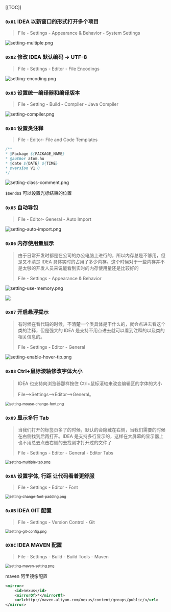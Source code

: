 [[TOC]]

### `0x01` **IDEA 以新窗口的形式打开多个项目**

> File - Settings - Appearance & Behavior - System Settings

<img src="http://193.112.98.8/atomImg/setting/setting-multiple.png" alt="setting-multiple.png" style="zoom:100%;" />

### `0x02` 修改 IDEA 默认编码 -> UTF-8

> File - Settings - Editor - File Encodings

<img src="http://193.112.98.8/atomImg/setting/setting-encoding.png" alt="setting-encoding.png" style="zoom:100%;" />

### `0x03` 设置统一编译器和编译版本

> File - Setting - Build - Compiler - Java Compiler

<img src="http://193.112.98.8/atomImg/setting/setting-compiler.png" alt="setting-compiler.png" style="zoom:100%;" />

### `0x04` 设置类注释

> File - Editor- File and Code Templates

```java
/**
* @Package ${PACKAGE_NAME}
* @author atom.hu
* @date ${DATE} ${TIME}
* @version V1.0
*/
```

<img src="http://193.112.98.8/atomImg/setting/setting-class-comment.png" alt="setting-class-comment.png" style="zoom:100%;" />

`$$end$$` 可以设置光标结束的位置

### `0x05` 自动导包

> File - Editor- General - Auto Import

<img src="http://193.112.98.8/atomImg/setting/setting-auto-import.png" alt="setting-auto-import.png" style="zoom:100%;" />

### `0x06` 内存使用量展示

> 由于日常开发时都是在公司的办公电脑上进行的，所以内存总是不够用，但是又不清楚 IDEA 具体实时的占用了多少内存。这个时候对于一些内存并不是太够的开发人员来说能看到实时的内存使用量还是比较好的
>
> File - Settings - Appearance & Behavior

<img src="http://193.112.98.8/atomImg/setting/setting-use-memory.png" alt="setting-use-memory.png" style="zoom:100%;" />

![](http://images.atomblogs.com/atom/20190831212401.png?img)

### `0x07` 开启悬浮提示

> 有时候在看代码的时候，不清楚一个类具体是干什么的，就会点进去看这个类的注释，但是强大的 IDEA 是支持不用点进去就可以看到注释的以及类的相关信息的。
>
> File - Settings - Editor - General

<img src="http://193.112.98.8/atomImg/setting/setting-enable-hover-tip.png" alt="setting-enable-hover-tip.png" style="zoom:100%;" />

### `0x08` Ctrl+鼠标滚轴修改字体大小

> IDEA 也支持向浏览器那样按住 Ctrl+鼠标滚轴来改变编辑区的字体的大小
>
> File-->Settings-->Editor-->General。

<img src="http://193.112.98.8/atomImg/setting/setting-mouse-change-font.png" alt="setting-mouse-change-font.png" style="zoom:80%;" />

### `0x09` 显示多行 Tab

> 当我们打开的标签页多了的时候，默认的会隐藏在右侧，当我们需要的时候在右侧找到后再打开。IDEA 是支持多行显示的，这样在大屏幕的显示器上也不用总去点击右侧的去找刚才打开过的文件了
>
> File - Settings - Editor - General - Editor Tabs

<img src="http://193.112.98.8/atomImg/setting/setting-multiple-tab.png" alt="setting-multiple-tab.png" style="zoom:80%;" />

### `0x0A` 设置字体, 行距 让代码看着更舒服

> File - Settings - Editor - Font

<img src="http://193.112.98.8/atomImg/setting/setting-change-font-padding.png" alt="setting-change-font-padding.png" style="zoom:80%;" />

### `0x0B` IDEA GIT 配置

> File - Settings - Version Control - Git

<img src="http://193.112.98.8/atomImg/setting/setting-git-config.png" alt="setting-git-config.png" style="zoom:80%;" />

### `0X0C` IDEA MAVEN 配置

> File - Settings - Build - Build Tools - Maven

<img src="http://193.112.98.8/atomImg/setting/setting-maven-setting.png" alt="setting-maven-setting.png" style="zoom:80%;" />

maven 阿里镜像配置

```xml
<mirror>
    <id>nexus</id>
    <mirrorOf>*</mirrorOf>
    <url>http://maven.aliyun.com/nexus/content/groups/public/</url>
</mirror>
```
